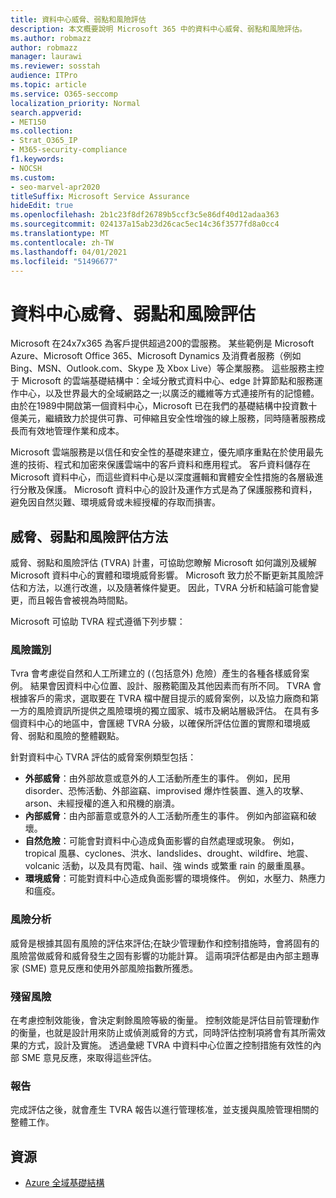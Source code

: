 ```yaml
---
title: 資料中心威脅、弱點和風險評估
description: 本文概要說明 Microsoft 365 中的資料中心威脅、弱點和風險評估。
ms.author: robmazz
author: robmazz
manager: laurawi
ms.reviewer: sosstah
audience: ITPro
ms.topic: article
ms.service: O365-seccomp
localization_priority: Normal
search.appverid:
- MET150
ms.collection:
- Strat_O365_IP
- M365-security-compliance
f1.keywords:
- NOCSH
ms.custom:
- seo-marvel-apr2020
titleSuffix: Microsoft Service Assurance
hideEdit: true
ms.openlocfilehash: 2b1c23f8df26789b5ccf3c5e86df40d12adaa363
ms.sourcegitcommit: 024137a15ab23d26cac5ec14c36f3577fd8a0cc4
ms.translationtype: MT
ms.contentlocale: zh-TW
ms.lasthandoff: 04/01/2021
ms.locfileid: "51496677"
---
```

# <a name="datacenter-threat-vulnerability-and-risk-assessment"></a>資料中心威脅、弱點和風險評估

Microsoft 在24x7x365 為客戶提供超過200的雲服務。 某些範例是 Microsoft Azure、Microsoft Office 365、Microsoft Dynamics 及消費者服務（例如 Bing、MSN、Outlook.com、Skype 及 Xbox Live）等企業服務。 這些服務主控于 Microsoft 的雲端基礎結構中：全域分散式資料中心、edge 計算節點和服務運作中心，以及世界最大的全域網路之一;以廣泛的纖維等方式連接所有的記憶體。 由於在1989中開啟第一個資料中心，Microsoft 已在我們的基礎結構中投資數十億美元，繼續致力於提供可靠、可伸縮且安全性增強的線上服務，同時隨著服務成長而有效地管理作業和成本。

Microsoft 雲端服務是以信任和安全性的基礎來建立，優先順序重點在於使用最先進的技術、程式和加密來保護雲端中的客戶資料和應用程式。 客戶資料儲存在 Microsoft 資料中心，而這些資料中心是以深度邏輯和實體安全性措施的各層級進行分散及保護。 Microsoft 資料中心的設計及運作方式是為了保護服務和資料，避免因自然災難、環境威脅或未經授權的存取而損害。

## <a name="threat-vulnerability-and-risk-assessment-methodology"></a>威脅、弱點和風險評估方法

威脅、弱點和風險評估 (TVRA) 計畫，可協助您瞭解 Microsoft 如何識別及緩解 Microsoft 資料中心的實體和環境威脅影響。 Microsoft 致力於不斷更新其風險評估和方法，以進行改進，以及隨著條件變更。 因此，TVRA 分析和結論可能會變更，而且報告會被視為時間點。

Microsoft 可協助 TVRA 程式遵循下列步驟：

### <a name="risk-identification"></a>風險識別

Tvra 會考慮從自然和人工所建立的 (（包括意外) 危險）產生的各種各樣威脅案例。 結果會因資料中心位置、設計、服務範圍及其他因素而有所不同。 TVRA 會根據客戶的需求，選取要在 TVRA 檔中醒目提示的威脅案例，以及協力廠商和第一方的風險資訊所提供之風險環境的獨立國家、城市及網站層級評估。 在具有多個資料中心的地區中，會匯總 TVRA 分級，以確保所評估位置的實際和環境威脅、弱點和風險的整體觀點。

針對資料中心 TVRA 評估的威脅案例類型包括：

- **外部威脅**：由外部故意或意外的人工活動所產生的事件。 例如，民用 disorder、恐怖活動、外部盜竊、improvised 爆炸性裝置、進入的攻擊、arson、未經授權的進入和飛機的崩潰。
- **內部威脅**：由內部蓄意或意外的人工活動所產生的事件。 例如內部盜竊和破壞。
- **自然危險**：可能會對資料中心造成負面影響的自然處理或現象。 例如，tropical 風暴、cyclones、洪水、landslides、drought、wildfire、地震、volcanic 活動，以及具有閃電、hail、強 winds 或繁重 rain 的嚴重風暴。
- **環境威脅**：可能對資料中心造成負面影響的環境條件。 例如，水壓力、熱應力和瘟疫。

### <a name="risk-analysis"></a>風險分析

威脅是根據其固有風險的評估來評估;在缺少管理動作和控制措施時，會將固有的風險當做威脅和威脅發生之固有影響的功能計算。 這兩項評估都是由內部主題專家 (SME) 意見反應和使用外部風險指數所獲悉。

### <a name="residual-risk"></a>殘留風險

在考慮控制效能後，會決定剩餘風險等級的衡量。 控制效能是評估目前管理動作的衡量，也就是設計用來防止或偵測威脅的方式，同時評估控制項將會有其所需效果的方式，設計及實施。 透過彙總 TVRA 中資料中心位置之控制措施有效性的內部 SME 意見反應，來取得這些評估。

### <a name="report"></a>報告

完成評估之後，就會產生 TVRA 報告以進行管理核准，並支援與風險管理相關的整體工作。

## <a name="resources"></a>資源

- [Azure 全域基礎結構](https://www.microsoft.com/datacenters)
